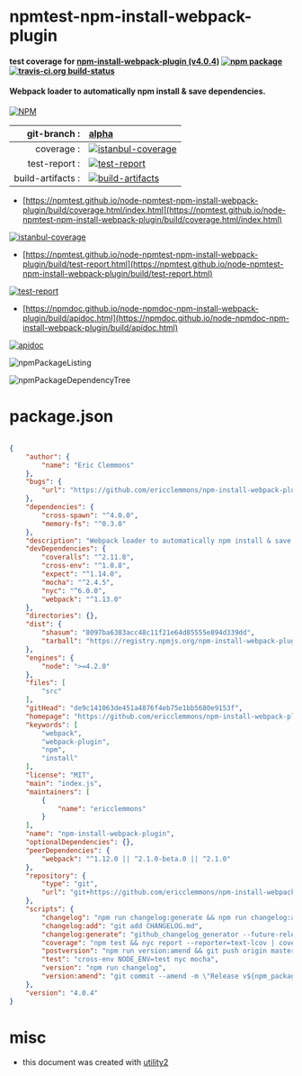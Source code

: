 # npmtest-npm-install-webpack-plugin

#### test coverage for  [npm-install-webpack-plugin (v4.0.4)](https://github.com/ericclemmons/npm-install-webpack-plugin#readme)  [![npm package](https://img.shields.io/npm/v/npmtest-npm-install-webpack-plugin.svg?style=flat-square)](https://www.npmjs.org/package/npmtest-npm-install-webpack-plugin) [![travis-ci.org build-status](https://api.travis-ci.org/npmtest/node-npmtest-npm-install-webpack-plugin.svg)](https://travis-ci.org/npmtest/node-npmtest-npm-install-webpack-plugin)

#### Webpack loader to automatically npm install & save dependencies.

[![NPM](https://nodei.co/npm/npm-install-webpack-plugin.png?downloads=true&downloadRank=true&stars=true)](https://www.npmjs.com/package/npm-install-webpack-plugin)

| git-branch : | [alpha](https://github.com/npmtest/node-npmtest-npm-install-webpack-plugin/tree/alpha)|
|--:|:--|
| coverage : | [![istanbul-coverage](https://npmtest.github.io/node-npmtest-npm-install-webpack-plugin/build/coverage.badge.svg)](https://npmtest.github.io/node-npmtest-npm-install-webpack-plugin/build/coverage.html/index.html)|
| test-report : | [![test-report](https://npmtest.github.io/node-npmtest-npm-install-webpack-plugin/build/test-report.badge.svg)](https://npmtest.github.io/node-npmtest-npm-install-webpack-plugin/build/test-report.html)|
| build-artifacts : | [![build-artifacts](https://npmtest.github.io/node-npmtest-npm-install-webpack-plugin/glyphicons_144_folder_open.png)](https://github.com/npmtest/node-npmtest-npm-install-webpack-plugin/tree/gh-pages/build)|

- [https://npmtest.github.io/node-npmtest-npm-install-webpack-plugin/build/coverage.html/index.html](https://npmtest.github.io/node-npmtest-npm-install-webpack-plugin/build/coverage.html/index.html)

[![istanbul-coverage](https://npmtest.github.io/node-npmtest-npm-install-webpack-plugin/build/screenCapture.buildCi.browser.%252Ftmp%252Fbuild%252Fcoverage.lib.html.png)](https://npmtest.github.io/node-npmtest-npm-install-webpack-plugin/build/coverage.html/index.html)

- [https://npmtest.github.io/node-npmtest-npm-install-webpack-plugin/build/test-report.html](https://npmtest.github.io/node-npmtest-npm-install-webpack-plugin/build/test-report.html)

[![test-report](https://npmtest.github.io/node-npmtest-npm-install-webpack-plugin/build/screenCapture.buildCi.browser.%252Ftmp%252Fbuild%252Ftest-report.html.png)](https://npmtest.github.io/node-npmtest-npm-install-webpack-plugin/build/test-report.html)

- [https://npmdoc.github.io/node-npmdoc-npm-install-webpack-plugin/build/apidoc.html](https://npmdoc.github.io/node-npmdoc-npm-install-webpack-plugin/build/apidoc.html)

[![apidoc](https://npmdoc.github.io/node-npmdoc-npm-install-webpack-plugin/build/screenCapture.buildCi.browser.%252Ftmp%252Fbuild%252Fapidoc.html.png)](https://npmdoc.github.io/node-npmdoc-npm-install-webpack-plugin/build/apidoc.html)

![npmPackageListing](https://npmtest.github.io/node-npmtest-npm-install-webpack-plugin/build/screenCapture.npmPackageListing.svg)

![npmPackageDependencyTree](https://npmtest.github.io/node-npmtest-npm-install-webpack-plugin/build/screenCapture.npmPackageDependencyTree.svg)



# package.json

```json

{
    "author": {
        "name": "Eric Clemmons"
    },
    "bugs": {
        "url": "https://github.com/ericclemmons/npm-install-webpack-plugin/issues"
    },
    "dependencies": {
        "cross-spawn": "^4.0.0",
        "memory-fs": "^0.3.0"
    },
    "description": "Webpack loader to automatically npm install & save dependencies.",
    "devDependencies": {
        "coveralls": "^2.11.8",
        "cross-env": "^1.0.8",
        "expect": "^1.14.0",
        "mocha": "^2.4.5",
        "nyc": "^6.0.0",
        "webpack": "^1.13.0"
    },
    "directories": {},
    "dist": {
        "shasum": "8097ba6383acc48c11f21e64d85555e894d339dd",
        "tarball": "https://registry.npmjs.org/npm-install-webpack-plugin/-/npm-install-webpack-plugin-4.0.4.tgz"
    },
    "engines": {
        "node": ">=4.2.0"
    },
    "files": [
        "src"
    ],
    "gitHead": "de9c141063de451a4876f4eb75e1bb5680e9153f",
    "homepage": "https://github.com/ericclemmons/npm-install-webpack-plugin#readme",
    "keywords": [
        "webpack",
        "webpack-plugin",
        "npm",
        "install"
    ],
    "license": "MIT",
    "main": "index.js",
    "maintainers": [
        {
            "name": "ericclemmons"
        }
    ],
    "name": "npm-install-webpack-plugin",
    "optionalDependencies": {},
    "peerDependencies": {
        "webpack": "^1.12.0 || ^2.1.0-beta.0 || ^2.1.0"
    },
    "repository": {
        "type": "git",
        "url": "git+https://github.com/ericclemmons/npm-install-webpack-plugin.git"
    },
    "scripts": {
        "changelog": "npm run changelog:generate && npm run changelog:add",
        "changelog:add": "git add CHANGELOG.md",
        "changelog:generate": "github_changelog_generator --future-release $npm_package_version",
        "coverage": "npm test && nyc report --reporter=text-lcov | coveralls",
        "postversion": "npm run version:amend && git push origin master --tags && npm publish",
        "test": "cross-env NODE_ENV=test nyc mocha",
        "version": "npm run changelog",
        "version:amend": "git commit --amend -m \"Release v${npm_package_version}\""
    },
    "version": "4.0.4"
}
```



# misc
- this document was created with [utility2](https://github.com/kaizhu256/node-utility2)
